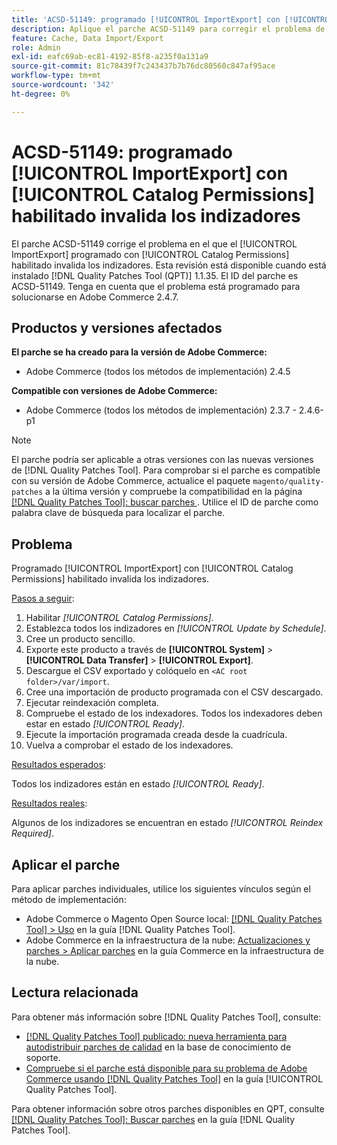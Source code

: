```yaml
---
title: 'ACSD-51149: programado [!UICONTROL ImportExport] con [!UICONTROL Catalog Permissions] habilitado invalida los indizadores'
description: Aplique el parche ACSD-51149 para corregir el problema de rendimiento de Adobe Commerce en el que el [!UICONTROL ImportExport] programado con [!UICONTROL Catalog Permissions] habilitado invalida los indizadores.
feature: Cache, Data Import/Export
role: Admin
exl-id: eafc69ab-ec81-4192-85f8-a235f0a131a9
source-git-commit: 81c78439f7c243437b7b76dc80560c847af95ace
workflow-type: tm+mt
source-wordcount: '342'
ht-degree: 0%

---
```


# ACSD-51149: programado [!UICONTROL ImportExport] con [!UICONTROL Catalog Permissions] habilitado invalida los indizadores

El parche ACSD-51149 corrige el problema en el que el [!UICONTROL ImportExport] programado con [!UICONTROL Catalog Permissions] habilitado invalida los indizadores. Esta revisión está disponible cuando está instalado [!DNL Quality Patches Tool (QPT)] 1.1.35. El ID del parche es ACSD-51149. Tenga en cuenta que el problema está programado para solucionarse en Adobe Commerce 2.4.7.

## Productos y versiones afectados

**El parche se ha creado para la versión de Adobe Commerce:**

* Adobe Commerce (todos los métodos de implementación) 2.4.5

**Compatible con versiones de Adobe Commerce:**

* Adobe Commerce (todos los métodos de implementación) 2.3.7 - 2.4.6-p1

>[!NOTE]
>
>El parche podría ser aplicable a otras versiones con las nuevas versiones de [!DNL Quality Patches Tool]. Para comprobar si el parche es compatible con su versión de Adobe Commerce, actualice el paquete `magento/quality-patches` a la última versión y compruebe la compatibilidad en la página [[!DNL Quality Patches Tool]: buscar parches ](https://experienceleague.adobe.com/tools/commerce-quality-patches/index.html). Utilice el ID de parche como palabra clave de búsqueda para localizar el parche.

## Problema

Programado [!UICONTROL ImportExport] con [!UICONTROL Catalog Permissions] habilitado invalida los indizadores.

<u>Pasos a seguir</u>:

1. Habilitar *[!UICONTROL Catalog Permissions]*.
1. Establezca todos los indizadores en *[!UICONTROL Update by Schedule]*.
1. Cree un producto sencillo.
1. Exporte este producto a través de **[!UICONTROL System]** > **[!UICONTROL Data Transfer]** > **[!UICONTROL Export]**.
1. Descargue el CSV exportado y colóquelo en `<AC root folder>/var/import`.
1. Cree una importación de producto programada con el CSV descargado.
1. Ejecutar reindexación completa.
1. Compruebe el estado de los indexadores. Todos los indexadores deben estar en estado *[!UICONTROL Ready]*.
1. Ejecute la importación programada creada desde la cuadrícula.
1. Vuelva a comprobar el estado de los indexadores.

<u>Resultados esperados</u>:

Todos los indizadores están en estado *[!UICONTROL Ready]*.

<u>Resultados reales</u>:

Algunos de los indizadores se encuentran en estado *[!UICONTROL Reindex Required]*.

## Aplicar el parche

Para aplicar parches individuales, utilice los siguientes vínculos según el método de implementación:

* Adobe Commerce o Magento Open Source local: [[!DNL Quality Patches Tool] > Uso](/help/tools/quality-patches-tool/usage.md) en la guía [!DNL Quality Patches Tool].
* Adobe Commerce en la infraestructura de la nube: [Actualizaciones y parches > Aplicar parches](https://experienceleague.adobe.com/docs/commerce-cloud-service/user-guide/develop/upgrade/apply-patches.html) en la guía Commerce en la infraestructura de la nube.

## Lectura relacionada

Para obtener más información sobre [!DNL Quality Patches Tool], consulte:

* [[!DNL Quality Patches Tool] publicado: nueva herramienta para autodistribuir parches de calidad](https://experienceleague.adobe.com/en/docs/commerce-knowledge-base/kb/announcements/commerce-announcements/magento-quality-patches-released-new-tool-to-self-serve-quality-patches) en la base de conocimiento de soporte.
* [Compruebe si el parche está disponible para su problema de Adobe Commerce usando [!DNL Quality Patches Tool]](/help/tools/quality-patches-tool/patches-available-in-qpt/check-patch-for-magento-issue-with-magento-quality-patches.md) en la guía [!UICONTROL Quality Patches Tool].


Para obtener información sobre otros parches disponibles en QPT, consulte [[!DNL Quality Patches Tool]: Buscar parches](https://experienceleague.adobe.com/tools/commerce-quality-patches/index.html) en la guía [!DNL Quality Patches Tool].
